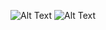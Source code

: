 ![Alt Text](https://media.giphy.com/media/3ofSB4uhagGiWdSVbi/giphy.gif)
![Alt Text](https://media.giphy.com/media/xTiIzJSKB4l7xTouE8/giphy.gif)
